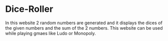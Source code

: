 # Dice-Roller
In this website 2 random numbers are generated and it displays the dices of the given numbers and the sum of the 2 numbers. This website can be used while playing gmaes like Ludo or Monopoly. 
